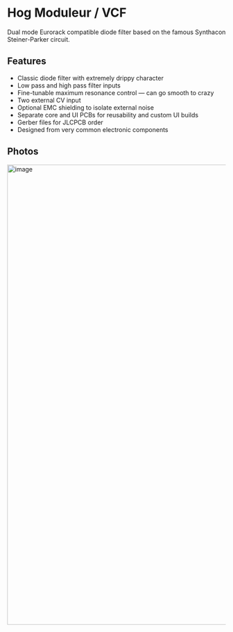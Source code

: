 # Hog Moduleur / VCF

Dual mode Eurorack compatible diode filter based on the famous Synthacon Steiner-Parker circuit.

## Features

- Classic diode filter with extremely drippy character
- Low pass and high pass filter inputs
- Fine-tunable maximum resonance control — can go smooth to crazy
- Two external CV input
- Optional EMC shielding to isolate external noise
- Separate core and UI PCBs for reusability and custom UI builds
- Gerber files for JLCPCB order
- Designed from very common electronic components

## Photos
<img width="1060" height="1060" alt="image" src="https://github.com/user-attachments/assets/cf000a19-2643-4b6d-832e-eab3df2aaf8c" />

